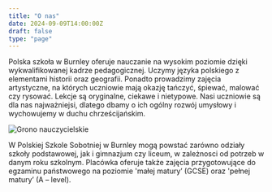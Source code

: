 ```yaml
---
title: "O nas"
date: 2024-09-09T14:00:00Z
draft: false
type: "page"
---
```


Polska szkoła w Burnley oferuje nauczanie na wysokim
poziomie dzięki wykwalifikowanej kadrze pedagogicznej. Uczymy języka polskiego z elementami historii oraz geografii. Ponadto prowadzimy zajęcia artystyczne, na których uczniowie mają okazję tańczyć, śpiewać, malować czy rysować. Lekcje są oryginalne, ciekawe i nietypowe. Nasi uczniowie są dla nas najważniejsi, dlatego dbamy o ich ogólny rozwój umysłowy i wychowujemy w duchu chrześcijańskim.

![Grono nauczycielskie](strona-testowa/images/o_nas.jpg)
 
W Polskiej Szkole Sobotniej w Burnley mogą powstać zarówno odziały szkoły podstawowej, jak i gimnazjum czy liceum, w zależnosci od potrzeb w danym roku szkolnym. Placówka oferuje także zajęcia przygotowujące do egzaminu państwowego na poziomie 'małej matury’ (GCSE) oraz 'pełnej matury’ (A – level).

